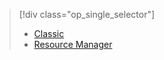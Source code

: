 > [!div class="op_single_selector"]
>- [Classic](../articles/storage/storage-cannot-delete-storage-account-container-vhd.md)
>- [Resource Manager](../articles/storage/storage-resource-manager-cannot-delete-storage-account-container-vhd.md)